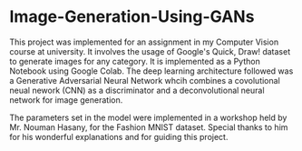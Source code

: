 # Image-Generation-Using-GANs

This project was implemented for an assignment in my Computer Vision course at university. It involves the usage of Google's Quick, Draw! dataset to generate images for any category. It is implemented as a Python Notebook using Google Colab. The deep learning architecture followed was a Generative Adversarial Neural Network whcih combines a covolutional neual nework (CNN) as a discriminator and a deconvolutional neural network for image generation.

The parameters set in the model were implemented in a workshop held by Mr. Nouman Hasany, for the Fashion MNIST dataset. Special thanks to him for his wonderful explanations and for guiding this project. 

